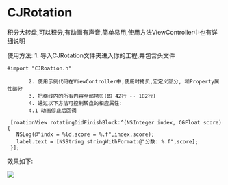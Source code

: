 # CJRotation
积分大转盘,可以积分,有动画有声音,简单易用,使用方法ViewController中也有详细说明

 使用方法: 
           1. 导入CJRotation文件夹进入你的工程,并包含头文件
 ```objc
 #import "CJRoation.h"
 ```
           2. 使用示例代码在ViewController中,使用时拷贝,宏定义部分, 和Property属性部分
           3. 把横线内的所有内容全部拷贝(即 42行 -- 182行)
           4. 通过以下方法可控制转盘的相应属性:
           4.1 动画停止后回调
  ```objc
   [roationView rotatingDidFinishBlock:^(NSInteger index, CGFloat score) {
     NSLog(@"indx = %ld,score = %.f",index,score);
     label.text = [NSString stringWithFormat:@"分数: %.f",score];
   }];
  ```
效果如下:

![](http://a2.qpic.cn/psb?/V10YRIl50znCEn/pPUqDm2abD3JMT38E6S8clJfgyiR26tQkKIMqhPbN8M!/b/dIEBAAAAAAAA&bo=HAEMAgAAAAAC3Os!&rf=viewer_4)
